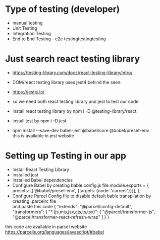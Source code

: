 # Type of testing (developer)
- manual testing
- Unit Testing
- Integration Testing
- End to End Testing - e2e testingtestingtesting


# Just search react testing library
- https://testing-library.com/docs/react-testing-library/intro/

- DOM/react testing library uses jest4 behind the seen
- https://jestjs.io/

- so we need both react testing library and jest to test our code
 - install react testing library by npm i -D @testing-library/react
 - install jest by npm i -D jest

 - npm install --save-dev babel-jest @babel/core @babel/preset-env    
    this is available in jest website

 # Setting up Testing in our app
  - Install React Testing Library
  - Installed jest
  - Installed Babel dependencies
  - Configure Babel by creating bable.config.js file 
       module.exports = {
    presets: [['@babel/preset-env', {targets: {node: 'current'}}]],
  };
  - Configure Parcel Config file to disable default bable transpilation   by creating .parcelrc file  
     and paste this code
        {
  "extends": "@parcel/config-default",
  "transformers": {
    "*.{js,mjs,jsx,cjs,ts,tsx}": [
      "@parcel/transformer-js",
      "@parcel/transformer-react-refresh-wrap"
    ]
  }
}

this code are available in parcel website https://parceljs.org/languages/javascript/#babel